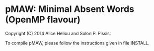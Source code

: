 pMAW: Minimal Absent Words (OpenMP flavour)
===

Copyright (C) 2014 Alice Heliou and Solon P. Pissis.

To compile pMAW, please follow the instructions given in file INSTALL.
